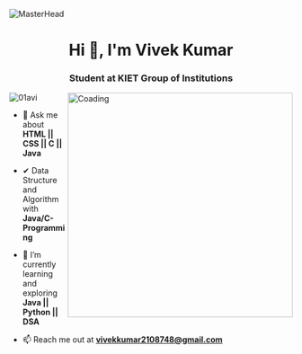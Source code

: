 ![MasterHead](https://dri.es/files/images/blog/javascript-powered-multichannel.gif)
<h1 align="center">Hi 👋, I'm Vivek Kumar</h1>
<h3 align="center">Student at KIET Group of Institutions </h3>
<img align="right" alt="Coading" width="400" src="https://cdn.dribbble.com/users/1162077/screenshots/3848914/programmer.gif">

<p align="left"> <img src="https://komarev.com/ghpvc/?username=01avi&label=Profile%20views&color=0e75b6&style=flat" alt="01avi" /> </p>



-  💬 Ask me about **HTML || CSS || C || Java**  

-  ✔ Data Structure and Algorithm with **Java/C-Programming**


- 🌱 I’m currently learning and exploring **Java || Python || DSA**


- 📫 Reach me out at  **vivekkumar2108748@gmail.com**

